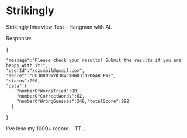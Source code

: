 Strikingly
==========

Strikingly Interview Test - Hangman with AI.


Response:

{

    "message":"Please check your results! Submit the results if you are happy with it!",
    "userId":"xszsmail@gmail.com",
    "secret":"UU3ORN5WYK384CXRW03JOZOGABJFW2",
    "status":200,
    "data":{
        "numberOfWordsTried":80,
        "numberOfCorrectWords":62,
        "numberOfWrongGuesses":248,"totalScore":992
      }
      
}


I've lose my 1000+ record... TT...
